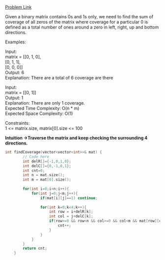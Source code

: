 [Problem Link](https://www.geeksforgeeks.org/problems/coverage-of-all-zeros-in-a-binary-matrix4024/1)<br>

Given a binary matrix contains 0s and 1s only, we need to find the sum of coverage of all zeros of the matrix where coverage for a particular 0 is defined as a total number of ones around a zero in left, right, up and bottom directions.<br>

Examples:<br>

Input:<br>
matrix = [[0, 1, 0],<br>
          [0, 1, 1],<br>
          [0, 0, 0]]<br>
Output: 6<br>
Explanation: There are a total of 6 coverage are there<br>

Input: <br>
matrix = [[0, 1]]<br>
Output: 1<br>
Explanation: There are only 1 coverage.<br>
Expected Time Complexity: O(n * m)<br>
Expected Space Complexity: O(1)<br>

Constraints:<br>
1 <= matrix.size, matrix[0].size <= 100<br>

__Intuition ->Traverse the matrix and keep checking the surrounding 4 directions.__

```C++
int findCoverage(vector<vector<int>>& mat) {
        // Code here
        int delR[]={-1,0,1,0};
        int delC[]={0,-1,0,1};
        int cnt=0;
        int n = mat.size();
        int m = mat[0].size();
        
        for(int i=0;i<n;i++){
            for(int j=0;j<m;j++){
                if(mat[i][j]==1) continue;
                
                for(int k=0;k<4;k++){
                    int row = i+delR[k];
                    int col = j+delC[k];
                    if(row>=0 && row<n && col>=0 && col<m && mat[row][col]==1){
                        cnt++;
                    }
                }
            }
        }
        return cnt;
    }
```
